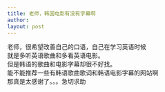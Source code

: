```yaml
---
title: 老师，韩国电影有没有字幕啊 
author:
layout: post
---
```

<p>老师，很希望改善自己的口语，自己在学习英语时候<br />
就是多听英语歌曲和多看英语电影。<br />
但是韩语的歌曲和电影字幕却很不好找。<br />
能不能推荐一些有韩语歌曲歌词和韩语电影字幕的网站啊<br />
那真是太感谢了。。。急切求助</p>
